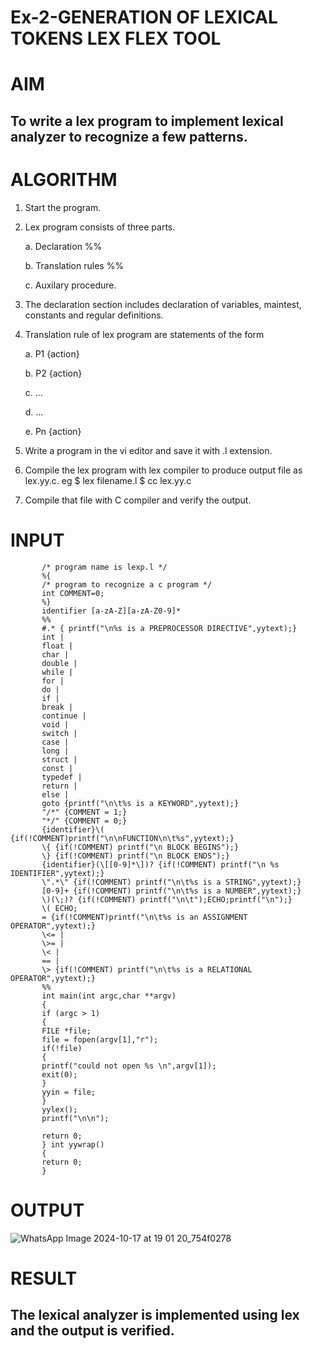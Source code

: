 # Ex-2-GENERATION OF LEXICAL TOKENS LEX FLEX TOOL
# AIM
## To write a lex program to implement lexical analyzer to recognize a few patterns.
# ALGORITHM

1.	Start the program.

2.	Lex program consists of three parts.

     a.	Declaration %%

     b.	Translation rules %%

     c.	Auxilary procedure.

3.	The declaration section includes declaration of variables, maintest, constants and regular definitions.
4.	Translation rule of lex program are statements of the form

    a.	P1 {action}

    b.	P2 {action}

    c.	…

    d.	…

    e.	Pn {action}

5.	Write a program in the vi editor and save it with .l extension.

6.	Compile the lex program with lex compiler to produce output file as lex.yy.c. eg $ lex filename.l $ cc lex.yy.c
7.	Compile that file with C compiler and verify the output.

# INPUT

           /* program name is lexp.l */ 
           %{ 
           /* program to recognize a c program */ 
           int COMMENT=0; 
           %} 
           identifier [a-zA-Z][a-zA-Z0-9]* 
           %% 
           #.* { printf("\n%s is a PREPROCESSOR DIRECTIVE",yytext);} 
           int | 
           float | 
           char | 
           double | 
           while | 
           for | 
           do | 
           if | 
           break | 
           continue | 
           void | 
           switch | 
           case | 
           long | 
           struct | 
           const | 
           typedef | 
           return | 
           else | 
           goto {printf("\n\t%s is a KEYWORD",yytext);} 
           "/*" {COMMENT = 1;}  
           "*/" {COMMENT = 0;} 
           {identifier}\( {if(!COMMENT)printf("\n\nFUNCTION\n\t%s",yytext);} 
           \{ {if(!COMMENT) printf("\n BLOCK BEGINS");} 
           \} {if(!COMMENT) printf("\n BLOCK ENDS");} 
           {identifier}(\[[0-9]*\])? {if(!COMMENT) printf("\n %s IDENTIFIER",yytext);} 
           \".*\" {if(!COMMENT) printf("\n\t%s is a STRING",yytext);} 
           [0-9]+ {if(!COMMENT) printf("\n\t%s is a NUMBER",yytext);} 
           \)(\;)? {if(!COMMENT) printf("\n\t");ECHO;printf("\n");} 
           \( ECHO; 
           = {if(!COMMENT)printf("\n\t%s is an ASSIGNMENT OPERATOR",yytext);} 
           \<= | 
           \>= | 
           \< | 
           == | 
           \> {if(!COMMENT) printf("\n\t%s is a RELATIONAL OPERATOR",yytext);} 
           %% 
           int main(int argc,char **argv) 
           { 
           if (argc > 1) 
           { 
           FILE *file; 
           file = fopen(argv[1],"r"); 
           if(!file) 
           { 
           printf("could not open %s \n",argv[1]); 
           exit(0); 
           } 
           yyin = file; 
           } 
           yylex(); 
           printf("\n\n"); 
           
           return 0; 
           } int yywrap() 
           { 
           return 0; 
           }
# OUTPUT


![WhatsApp Image 2024-10-17 at 19 01 20_754f0278](https://github.com/user-attachments/assets/55235f62-939b-4c24-a7b3-776e9bb3f082)


# RESULT
## The lexical analyzer is implemented using lex and the output is verified.
